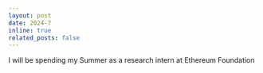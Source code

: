 ```yaml
---
layout: post
date: 2024-7 
inline: true
related_posts: false
---
```


I will be spending my Summer as a research intern at Ethereum Foundation
